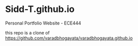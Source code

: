 # Sidd-T.github.io
Personal Portfolio Website - ECE444

this repo is a clone of
https://github.com/varadbhogayata/varadbhogayata.github.io 
